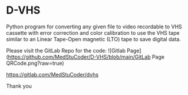 # D-VHS
Python program for converting any given file to video recordable to VHS cassette with error correction and color calibration to use the VHS tape similar to an Linear Tape-Open magnetic (LTO) tape to save digital data.

Please visit the GitLab Repo for the code:
![Gitlab Page](https://github.com/MedStuCoder/D-VHS/blob/main/GitLab Page QRCode.png?raw=true)

https://gitlab.com/MedStuCoder/dvhs

Thank you



